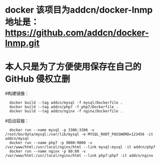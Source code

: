 # docker 该项目为addcn/docker-lnmp 地址是：https://github.com/addcn/docker-lnmp.git
# 本人只是为了方便使用保存在自己的GitHub 侵权立删

#构建镜像：

```shell
  docker build --tag addcn/mysql -f mysql/Dockerfile .  
  docker build --tag addcn/php7 -f php7/Dockerfile .  
  docker build --tag addcn/nginx -f nginx/Dockerfile .  
```
#启动容器：
```shell
  docker run --name mysql -p 3306:3306 -v /root/bo/data/mysql:/var/lib/mysql -e MYSQL_ROOT_PASSWORD=123456 -it addcn/mysql  
  docker run --name php7 -p 9000:9000 -v /var/www/html:/usr/local/nginx/html --link mysql:mysql -it addcn/php7  
  docker run --name nginx -p 80:80 -v /var/www/html:/usr/local/nginx/html --link php7:php7 -it addcn/nginx  
```
